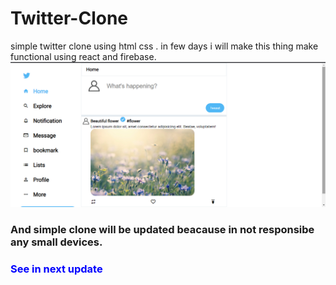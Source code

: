 # Twitter-Clone
simple twitter clone using html css . in few days i will make this thing make functional using react and firebase. 
<img src="https://raw.githubusercontent.com/raihan-jishan/Github-cover-photo/main/images/Screenshot%20(99).png" alt="twitter clone" />
### And simple clone will be updated beacause in not responsibe any small devices.  <h3 style="color:blue;">See in next update</h3>
